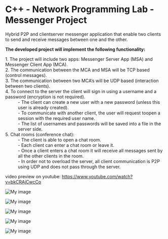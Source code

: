 # C++ - Network Programming Lab - Messenger Project 

Hybrid P2P and clientserver messenger application that enable two clients to send and receive messages between one and the other.<p>
<b>The developed project will implement the following functionality:</b><p>

<dl>
  <dt>1. The project will include two apps: Messenger Server App (MSA) and Messenger Client App (MCA).</dt>
  <dt>2. The communication between the MCA and MSA will be TCP based (control messages).</dt>
  <dt>3. The communication between two MCA’s will be UDP based (interaction between two clients).</dt>
  <dt>4. To connect to the server the client will sign in using a username and a password (encryption is not required).</dt>
  <dd>- The client can create a new user with a new password (unless this user is already created).</dd>
  <dd>- To communicate with another client, the user will request toopen a session with the required user name.</dd>
  <dd>- The list of usernames and passwords will be saved into a file in the server side.</dd>
  <dt>5. Chat rooms (conference chat):</dt>
  <dd>- The client is able to open a chat room.</dd>
  <dd>- Each client can enter a chat room or leave it.</dd>
  <dd>- Once a client enters a chat room it will receive all messages sent by all the other clients in the room.</dd>
  <dd>- In order not to overload the server, all client communication is P2P using UDP and does not pass through the server.</dd>
</dl>

video preview on youtube:  https://www.youtube.com/watch?v=bkCRAjCwcCo

![My image](http://imageshack.com/a/img921/738/REAyvj.jpg)


![My image](http://imageshack.com/a/img923/6629/nwJsY8.jpg)


![My image](http://imageshack.com/a/img924/2093/s5z6eS.jpg)


![My image](http://imageshack.com/a/img923/2961/yXl7TW.jpg)


![My image](http://imageshack.com/a/img923/1921/xGCh5x.jpg)
